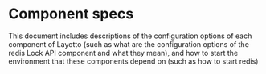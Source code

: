 # Component specs
This document includes descriptions of the configuration options of each component of Layotto (such as what are the configuration options of the redis Lock API component and what they mean), and how to start the environment that these components depend on (such as how to start redis)